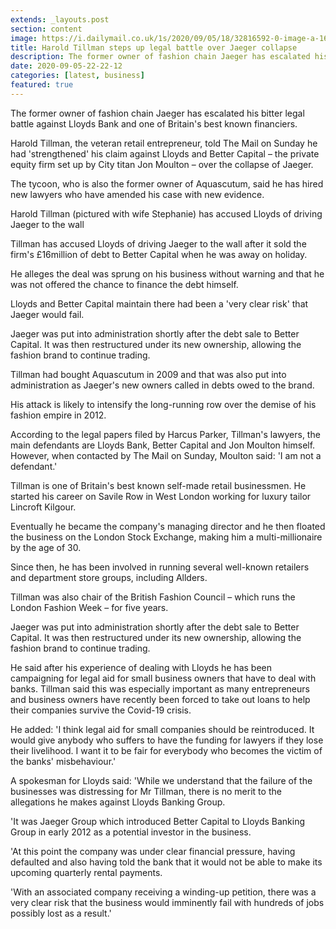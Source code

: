 ```yaml
---
extends: _layouts.post
section: content
image: https://i.dailymail.co.uk/1s/2020/09/05/18/32816592-0-image-a-16_1599325725121.jpg 
title: Harold Tillman steps up legal battle over Jaeger collapse 
description: The former owner of fashion chain Jaeger has escalated his bitter legal battle against Lloyds Bank and one of Britains best known financiers. 
date: 2020-09-05-22-22-12 
categories: [latest, business] 
featured: true 
--- 
```

The former owner of fashion chain Jaeger has escalated his bitter legal battle against Lloyds Bank and one of Britain's best known financiers.

Harold Tillman, the veteran retail entrepreneur, told The Mail on Sunday he had 'strengthened' his claim against Lloyds and Better Capital – the private equity firm set up by City titan Jon Moulton – over the collapse of Jaeger.

The tycoon, who is also the former owner of Aquascutum, said he has hired new lawyers who have amended his case with new evidence.

 Harold Tillman (pictured with wife Stephanie) has accused Lloyds of driving Jaeger to the wall

Tillman has accused Lloyds of driving Jaeger to the wall after it sold the firm's £16million of debt to Better Capital when he was away on holiday.

He alleges the deal was sprung on his business without warning and that he was not offered the chance to finance the debt himself.

Lloyds and Better Capital maintain there had been a 'very clear risk' that Jaeger would fail. 

Jaeger was put into administration shortly after the debt sale to Better Capital. It was then restructured under its new ownership, allowing the fashion brand to continue trading.

Tillman had bought Aquascutum in 2009 and that was also put into administration as Jaeger's new owners called in debts owed to the brand.

His attack is likely to intensify the long-running row over the demise of his fashion empire in 2012.

According to the legal papers filed by Harcus Parker, Tillman's lawyers, the main defendants are Lloyds Bank, Better Capital and Jon Moulton himself. However, when contacted by The Mail on Sunday, Moulton said: 'I am not a defendant.'

Tillman is one of Britain's best known self-made retail businessmen. He started his career on Savile Row in West London working for luxury tailor Lincroft Kilgour.

Eventually he became the company's managing director and he then floated the business on the London Stock Exchange, making him a multi-millionaire by the age of 30.

Since then, he has been involved in running several well-known retailers and department store groups, including Allders.

Tillman was also chair of the British Fashion Council – which runs the London Fashion Week – for five years.

Jaeger was put into administration shortly after the debt sale to Better Capital. It was then restructured under its new ownership, allowing the fashion brand to continue trading.

He said after his experience of dealing with Lloyds he has been campaigning for legal aid for small business owners that have to deal with banks. Tillman said this was especially important as many entrepreneurs and business owners have recently been forced to take out loans to help their companies survive the Covid-19 crisis.

He added: 'I think legal aid for small companies should be reintroduced. It would give anybody who suffers to have the funding for lawyers if they lose their livelihood. I want it to be fair for everybody who becomes the victim of the banks' misbehaviour.'

A spokesman for Lloyds said: 'While we understand that the failure of the businesses was distressing for Mr Tillman, there is no merit to the allegations he makes against Lloyds Banking Group.

'It was Jaeger Group which introduced Better Capital to Lloyds Banking Group in early 2012 as a potential investor in the business.

'At this point the company was under clear financial pressure, having defaulted and also having told the bank that it would not be able to make its upcoming quarterly rental payments.

'With an associated company receiving a winding-up petition, there was a very clear risk that the business would imminently fail with hundreds of jobs possibly lost as a result.'

